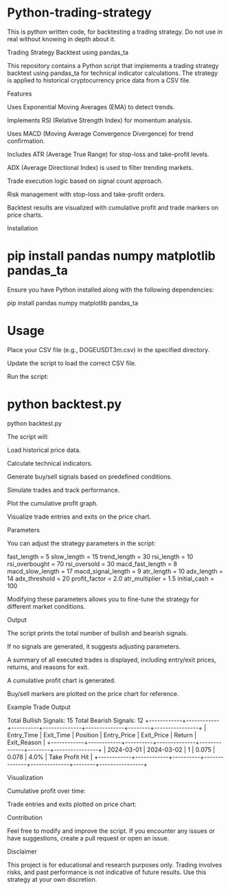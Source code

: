 # Python-trading-strategy
This is python written code, for backtesting a trading strategy. Do not use in real without knowing in depth about it. 


Trading Strategy Backtest using pandas_ta

This repository contains a Python script that implements a trading strategy backtest using pandas_ta for technical indicator calculations. The strategy is applied to historical cryptocurrency price data from a CSV file.

Features

Uses Exponential Moving Averages (EMA) to detect trends.

Implements RSI (Relative Strength Index) for momentum analysis.

Uses MACD (Moving Average Convergence Divergence) for trend confirmation.

Includes ATR (Average True Range) for stop-loss and take-profit levels.

ADX (Average Directional Index) is used to filter trending markets.

Trade execution logic based on signal count approach.

Risk management with stop-loss and take-profit orders.

Backtest results are visualized with cumulative profit and trade markers on price charts.

Installation

# pip install pandas numpy matplotlib pandas_ta

Ensure you have Python installed along with the following dependencies:

pip install pandas numpy matplotlib pandas_ta

# Usage

Place your CSV file (e.g., DOGEUSDT3m.csv) in the specified directory.

Update the script to load the correct CSV file.

Run the script:

# python backtest.py

python backtest.py

The script will:

Load historical price data.

Calculate technical indicators.

Generate buy/sell signals based on predefined conditions.

Simulate trades and track performance.

Plot the cumulative profit graph.

Visualize trade entries and exits on the price chart.

Parameters

You can adjust the strategy parameters in the script:

fast_length = 5
slow_length = 15
trend_length = 30
rsi_length = 10
rsi_overbought = 70
rsi_oversold = 30
macd_fast_length = 8
macd_slow_length = 17
macd_signal_length = 9
atr_length = 10
adx_length = 14
adx_threshold = 20
profit_factor = 2.0
atr_multiplier = 1.5
initial_cash = 100

Modifying these parameters allows you to fine-tune the strategy for different market conditions.

Output

The script prints the total number of bullish and bearish signals.

If no signals are generated, it suggests adjusting parameters.

A summary of all executed trades is displayed, including entry/exit prices, returns, and reasons for exit.

A cumulative profit chart is generated.

Buy/sell markers are plotted on the price chart for reference.

Example Trade Output

Total Bullish Signals: 15
Total Bearish Signals: 12
+------------+------------+----------+--------------+--------------+--------+----------------+
| Entry_Time | Exit_Time  | Position | Entry_Price  | Exit_Price   | Return | Exit_Reason   |
+------------+------------+----------+--------------+--------------+--------+----------------+
| 2024-03-01 | 2024-03-02 |   1      | 0.075       | 0.078        | 4.0%   | Take Profit Hit |
+------------+------------+----------+--------------+--------------+--------+----------------+

Visualization

Cumulative profit over time:


Trade entries and exits plotted on price chart:


Contribution

Feel free to modify and improve the script. If you encounter any issues or have suggestions, create a pull request or open an issue.

Disclaimer

This project is for educational and research purposes only. Trading involves risks, and past performance is not indicative of future results. Use this strategy at your own discretion.

